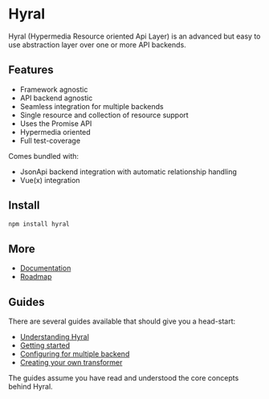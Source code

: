 # Hyral

Hyral (Hypermedia Resource oriented Api Layer) is an advanced but easy to use abstraction layer over one or more API
backends.

## Features
* Framework agnostic
* API backend agnostic
* Seamless integration for multiple backends
* Single resource and collection of resource support
* Uses the Promise API
* Hypermedia oriented
* Full test-coverage

Comes bundled with:
* JsonApi backend integration with automatic relationship handling
* Vue(x) integration

## Install

```bash
npm install hyral
```

## More

* [Documentation](documentation/README.md)
* [Roadmap](documentation/roadmap.md)

## Guides

There are several guides available that should give you a head-start:


* [Understanding Hyral](documentation/Guides/understanding-hyral.md)
* [Getting started](documentation/Guides/getting-started.md)
* [Configuring for multiple backend](documentation/Guides/multiple-backends.md)
* [Creating your own transformer](documentation/Guides/creating-transformers.md)

The guides assume you have read and understood the core concepts behind Hyral.
